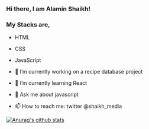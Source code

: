 ### Hi there, I am Alamin Shaikh!

### My Stacks are,
- HTML
- CSS
- JavaScript

- 🔭 I’m currently working on a recipe database project
- 🌱 I’m currently learning React
- 💬 Ask me about javascript
- 📫 How to reach me: twitter @shaikh_media

[![Anurag's github stats](https://github-readme-stats.vercel.app/api?username=shaikhmedia)](https://github.com/anuraghazra/github-readme-stats)
